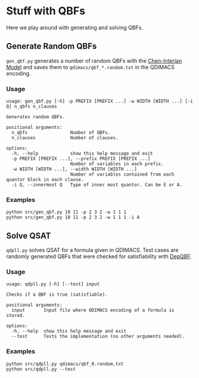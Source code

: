 # Stuff with QBFs

Here we play around with generating and solving QBFs.

## Generate Random QBFs

`gen_qbf.py` generates a number of random QBFs with the [Chen-Interian Model](https://www.ijcai.org/Proceedings/05/Papers/0633.pdf) and saves them to `qdimacs/qbf_*.random.txt` in the QDIMACS encoding.

### Usage

```text
usage: gen_qbf.py [-h] -p PREFIX [PREFIX ...] -w WIDTH [WIDTH ...] [-i Q] n_qbfs n_clauses

Generates random QBFs.

positional arguments:
  n_qbfs                Number of QBFs.
  n_clauses             Number of clauses.

options:
  -h, --help            show this help message and exit
  -p PREFIX [PREFIX ...], --prefix PREFIX [PREFIX ...]
                        Number of variables in each prefix.
  -w WIDTH [WIDTH ...], --width WIDTH [WIDTH ...]
                        Number of variables contained from each quantor block in each clause.
  -i Q, --innermost Q   Type of inner most quantor. Can be E or A.
```

### Examples

```text
python src/gen_qbf.py 10 11 -p 2 3 2 -w 1 1 1
python src/gen_qbf.py 10 11 -p 2 3 2 -w 1 1 1 -i A
```

## Solve QSAT

`qdpll.py` solves QSAT for a formula given in QDIMACS. Test cases are randomly generated QBFs that were checked for satisfiability with [DepQBF](http://lonsing.github.io/depqbf/).

### Usage

```text
usage: qdpll.py [-h] [--test] input

Checks if a QBF is true (satisfiable).

positional arguments:
  input       Input file where QDIMACS encoding of a formula is stored.

options:
  -h, --help  show this help message and exit
  --test      Tests the implementation (no other arguments needed).
```

### Examples

```text
python src/qdpll.py qdimacs/qbf_0.random.txt
python src/qdpll.py --test
```
